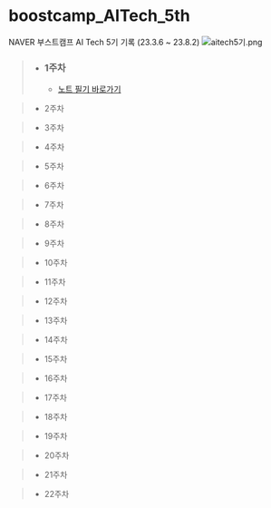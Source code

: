 # boostcamp_AITech_5th
NAVER 부스트캠프 AI Tech 5기 기록 (23.3.6 ~ 23.8.2)
![aitech5기.png](aitech5%EA%B8%B0.png)


> * ### 1주차
>   * [노트 필기 바로가기 ](1%EC%A3%BC%EC%B0%A8%2FAIMath%2Fnote.md)


> * 2주차



> * 3주차



> * 4주차



> * 5주차



> * 6주차



> * 7주차



> * 8주차



> * 9주차



> * 10주차



> * 11주차



> * 12주차



> * 13주차



> * 14주차



> * 15주차



> * 16주차



> * 17주차



> * 18주차




> * 19주차



> * 20주차



> * 21주차



> * 22주차



